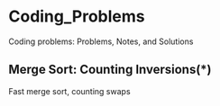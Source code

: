 # Coding_Problems
Coding problems: Problems, Notes, and Solutions

Merge Sort: Counting Inversions(*)
-------------------------------
Fast merge sort, counting swaps

